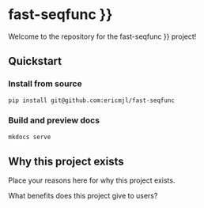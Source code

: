 # fast-seqfunc }}

Welcome to the repository for the fast-seqfunc }} project!

## Quickstart

<!-- uncomment if relevant
### Install from PyPI

```python
pip install fast-seqfunc
```
-->
### Install from source

```bash
pip install git@github.com:ericmjl/fast-seqfunc
```

### Build and preview docs

```bash
mkdocs serve
```

## Why this project exists

Place your reasons here for why this project exists.

What benefits does this project give to users?
